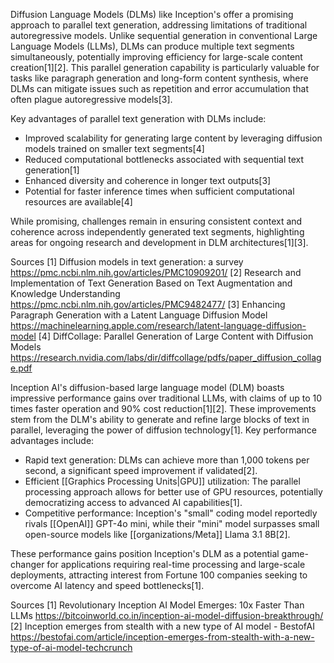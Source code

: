 Diffusion Language Models (DLMs) like Inception's offer a promising approach to parallel text generation, addressing limitations of traditional autoregressive models. Unlike sequential generation in conventional Large Language Models (LLMs), DLMs can produce multiple text segments simultaneously, potentially improving efficiency for large-scale content creation[1][2]. This parallel generation capability is particularly valuable for tasks like paragraph generation and long-form content synthesis, where DLMs can mitigate issues such as repetition and error accumulation that often plague autoregressive models[3].

Key advantages of parallel text generation with DLMs include:

* Improved scalability for generating large content by leveraging diffusion models trained on smaller text segments[4]
* Reduced computational bottlenecks associated with sequential text generation[1]
* Enhanced diversity and coherence in longer text outputs[3]
* Potential for faster inference times when sufficient computational resources are available[4]

While promising, challenges remain in ensuring consistent context and coherence across independently generated text segments, highlighting areas for ongoing research and development in DLM architectures[1][3].

Sources
[1] Diffusion models in text generation: a survey https://pmc.ncbi.nlm.nih.gov/articles/PMC10909201/
[2] Research and Implementation of Text Generation Based on Text Augmentation and Knowledge Understanding https://pmc.ncbi.nlm.nih.gov/articles/PMC9482477/
[3] Enhancing Paragraph Generation with a Latent Language Diffusion Model https://machinelearning.apple.com/research/latent-language-diffusion-model
[4] DiffCollage: Parallel Generation of Large Content with Diffusion Models https://research.nvidia.com/labs/dir/diffcollage/pdfs/paper_diffusion_collage.pdf

Inception AI's diffusion-based large language model (DLM) boasts impressive performance gains over traditional LLMs, with claims of up to 10 times faster operation and 90% cost reduction[1][2]. These improvements stem from the DLM's ability to generate and refine large blocks of text in parallel, leveraging the power of diffusion technology[1]. Key performance advantages include:

* Rapid text generation: DLMs can achieve more than 1,000 tokens per second, a significant speed improvement if validated[2].
* Efficient [[Graphics Processing Units|GPU]] utilization: The parallel processing approach allows for better use of GPU resources, potentially democratizing access to advanced AI capabilities[1].
* Competitive performance: Inception's "small" coding model reportedly rivals [[OpenAI]] GPT-4o mini, while their "mini" model surpasses small open-source models like [[organizations/Meta]]  Llama 3.1 8B[2].

These performance gains position Inception's DLM as a potential game-changer for applications requiring real-time processing and large-scale deployments, attracting interest from Fortune 100 companies seeking to overcome AI latency and speed bottlenecks[1].

Sources
[1] Revolutionary Inception AI Model Emerges: 10x Faster Than LLMs https://bitcoinworld.co.in/inception-ai-model-diffusion-breakthrough/
[2] Inception emerges from stealth with a new type of AI model - BestofAI https://bestofai.com/article/inception-emerges-from-stealth-with-a-new-type-of-ai-model-techcrunch
